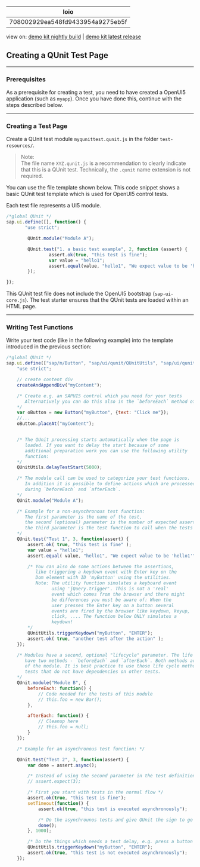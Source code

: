 <!-- loio708002929ea548fd9433954a9275eb5f -->

| loio |
| -----|
| 708002929ea548fd9433954a9275eb5f |

<div id="loio">

view on: [demo kit nightly build](https://openui5nightly.hana.ondemand.com/#/topic/708002929ea548fd9433954a9275eb5f) | [demo kit latest release](https://openui5.hana.ondemand.com/#/topic/708002929ea548fd9433954a9275eb5f)</div>

## Creating a QUnit Test Page

***

### Prerequisites

As a prerequisite for creating a test, you need to have created a OpenUI5 application \(such as `myapp`\). Once you have done this, continue with the steps described below.

***

### Creating a Test Page

Create a QUnit test module `myqunittest.qunit.js` in the folder `test-resources/`.

> Note:  
> The file name `XYZ.qunit.js` is a recommendation to clearly indicate that this is a QUnit test. Technically, the `.qunit` name extension is not required.

You can use the file template shown below. This code snippet shows a basic QUnit test template which is used for OpenUI5 control tests.

Each test file represents a UI5 module.

``` js
/*global QUnit */
sap.ui.define([], function() {
	   "use strict";

        QUnit.module("Module A"); 

        QUnit.test("1. a basic test example", 2, function (assert) {
                assert.ok(true, "this test is fine"); 
                var value = "hello1"; 
                assert.equal(value, "hello1", "We expect value to be 'hello1'"); 
        });

});
```

This QUnit test file does not include the OpenUI5 bootstrap \(`sap-ui-core.js`\). The test starter ensures that the QUnit tests are loaded within an HTML page.

***

### Writing Test Functions

Write your test code \(like in the following example\) into the template introduced in the previous section:

``` js
/*global QUnit */
sap.ui.define(["sap/m/Button", "sap/ui/qunit/QUnitUtils", "sap/ui/qunit/utils/createAndAppendDiv"], function(Button, QUnitUtils, createAndAppendDiv) {
	"use strict";

	// create content div
	createAndAppendDiv("myContent");

	/* Create e.g. an SAPUI5 control which you need for your tests
	   Alternatively you can do this also in the `beforeEach` method of a module
	*/
	var oButton = new Button("myButton", {text: "Click me"});
	//...
	oButton.placeAt("myContent");


	/* The QUnit processing starts automatically when the page is
	   loaded. If you want to delay the start because of some
	   additional preparation work you can use the following utility
	   function:
	*/
	QUnitUtils.delayTestStart(5000);

	/* The module call can be used to categorize your test functions.
	   In addition it is possible to define actions which are processed
	   during `beforeEach` and `afterEach`.
	*/
	QUnit.module("Module A");

	/* Example for a non-asynchronous test function:
	   The first parameter is the name of the test,
	   the second (optional) parameter is the number of expected assertions in the test,
	   the third parameter is the test function to call when the tests runs.
	*/
	QUnit.test("Test 1", 3, function(assert) { 
		assert.ok( true, "this test is fine" );
		var value = "hello1";
		assert.equal( value, "hello1", "We expect value to be 'hello1'" ); 

		/* You can also do some actions between the assertions,
		   like triggering a keydown event with Enter key on the
		   Dom element with ID 'myButton' using the utilities.
		   Note: The utility function simulates a keyboard event
		         using 'jQuery.trigger'. This is not a 'real'
		         event which comes from the browser and there might
		         be differences you must be aware of: When the
		         user presses the Enter key on a button several
		         events are fired by the browser like keydown, keyup,
		         click, .... The function below ONLY simulates a
		         keydown!
		*/
		QUnitUtils.triggerKeydown("myButton", "ENTER");
		assert.ok( true, "another test after the action" );
	});

	/* Modules have a second, optional "lifecycle" parameter. The life cycle object can 
	   have two methods - `beforeEach` and `afterEach`. Both methods are called for each test
	   of the module. It is best practice to use those life cycle methods to have standelone
	   tests that do not have dependencies on other tests.
	*/
	QUnit.module("Module B", {
		beforeEach: function() {
			// Code needed for the tests of this module
			// this.foo = new Bar();
		},

		afterEach: function() {
			// Cleanup here
			// this.foo = null;
		}
	});

	/* Example for an asynchronous test function: */

	QUnit.test("Test 2", 3, function(assert) {
		var done = assert.async(); 

		/* Instead of using the second parameter in the test definition you can define the number expected assertions in the function body. This is handy, when you write tests with different outcome. */
		// assert.expect(3);

		/* First you start with tests in the normal flow */
		assert.ok(true, "this test is fine");
		setTimeout(function() {
			assert.ok(true, "this test is executed asynchronously"); 

			/* Do the asynchrounos tests and give QUnit the sign to go on with the next test function via 'done' when the processing of the current one is completed */
			done();
		}, 1000); 

		/* Do the things which needs a test delay, e.g. press a button which starts a backend call */
		QUnitUtils.triggerKeydown("myButton", "ENTER");
		assert.ok(true, "this test is not executed asynchronously");
	});
```

